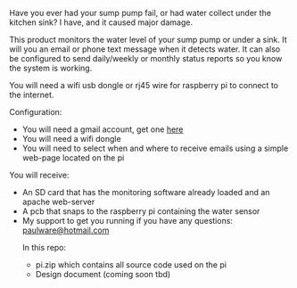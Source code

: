   Have you ever had your sump pump fail, or had water collect under the kitchen sink?  I have, 
  and it caused major damage.
  
  This product monitors the water level of your sump pump or under a sink.  It will you an email or phone text
  message when it detects water.  It can also be configured to 
  send daily/weekly or monthly status reports so you know the system is working.
  
  You will need a wifi usb dongle or rj45 wire for raspberry pi to connect to the internet.
  
  Configuration:
  <ul>
    <li>You will need a gmail account, get one <a href="http://www.gmail.com">here</a></li>
    <li>You will need a wifi dongle</li>
    <li>You will need to select when and where to receive emails using a simple web-page located on the pi</li>
  </ul>
  
  You will receive:
    <ul>
    <li>An SD card that has the monitoring software already loaded and an apache web-server</li>
    <li>A pcb that snaps to the raspberry pi containing the water sensor</li>
    <li>My support to get you running if you have any questions: paulware@hotmail.com</li>
    </li>
    
  In this repo:
    <ul>
    <li>pi.zip which contains all source code used on the pi</li>
    <li>Design document (coming soon tbd)</li>
    </ul>    
  